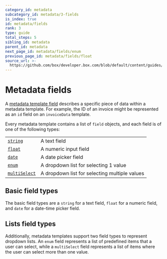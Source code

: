 ```yaml
---
category_id: metadata
subcategory_id: metadata/3-fields
is_index: true
id: metadata/fields
rank: 3
type: guide
total_steps: 5
sibling_id: metadata
parent_id: metadata
next_page_id: metadata/fields/enum
previous_page_id: metadata/fields/float
source_url: >-
  https://github.com/box/developer.box.com/blob/default/content/guides/metadata/3-fields/0-index.md
---
```

# Metadata fields

A [metadata template field][r_field] describes a specific
piece of data within a metadata template. For example, the ID of an invoice
might be represented as an `id` field on an `invoiceData` template.

Every metadata template contains a list of `field` objects, and each field is of
one of the following types:

<!-- markdownlint-disable line-length -->

|                                                   |                                               |
|---------------------------------------------------|-----------------------------------------------|
| [`string`](g://metadata/fields/string)            | A text field                                  |
| [`float`](g://metadata/fields/float)              | A numeric input field                         |
| [`date`](g://metadata/fields/date)                | A date picker field                           |
| [`enum`](g://metadata/fields/enum)                | A dropdown list for selecting 1 value         |
| [`multiSelect`](g://metadata/fields/multi-select) | A dropdown list for selecting multiple values |

<!-- markdownlint-enable line-length -->

## Basic field types

The basic field types are a `string` for a text field, `float` for a numeric
field, and `date` for a date-time picker field.

## Lists field types

Additionally, metadata templates support two field types to represent dropdown
lists. An `enum` field represents a list of predefined items that a user can
select, while a `multiSelect` field represents a list of items where the user
can select more than one value.

[r_field]: r://metadata-template/#param-fields